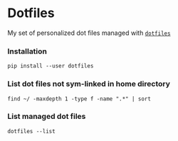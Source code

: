 # Dotfiles

My set of personalized dot files managed with [`dotfiles`](https://pypi.org/project/dotfiles/)

### Installation

    pip install --user dotfiles

### List dot files not sym-linked in home directory

    find ~/ -maxdepth 1 -type f -name ".*" | sort

### List managed dot files

    dotfiles --list
